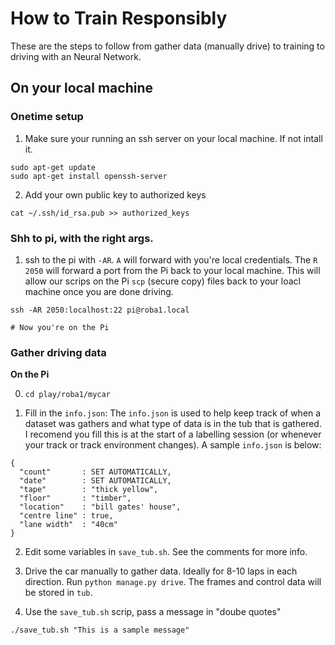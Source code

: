 # How to Train Responsibly

These are the steps to follow from gather data (manually drive) to training to driving with an Neural Network.

## On your local machine

### Onetime setup

1. Make sure your running an ssh server on your local machine. If not intall it.

```
sudo apt-get update
sudo apt-get install openssh-server
```

2. Add your own public key to authorized keys

```
cat ~/.ssh/id_rsa.pub >> authorized_keys
```

### Shh to pi, with the right args.

1. ssh to the pi with `-AR`. `A` will forward with you're local credentials. The
`R 2050` will forward a port from the Pi back to your local machine. This will allow
our scrips on the Pi `scp` (secure copy) files back to your loacl machine once you
are done driving.

```
ssh -AR 2050:localhost:22 pi@roba1.local

# Now you're on the Pi
```

### Gather driving data

**On the Pi**

0. `cd play/roba1/mycar`

1. Fill in the `info.json`: The `info.json` is used to help keep track of when a dataset was gathers and what type of data is in the tub that is gathered. I recomend you fill this is at the start of a labelling session (or whenever your track or track  environment changes). A sample `info.json` is below:

```
{
  "count"       : SET AUTOMATICALLY,
  "date"        : SET AUTOMATICALLY,
  "tape"        : "thick yellow",
  "floor"       : "timber",
  "location"    : "bill gates' house",
  "centre line" : true,
  "lane width"  : "40cm"
}
```

2. Edit some variables in `save_tub.sh`. See the comments for more info.

3. Drive the car manually to gather data. Ideally for 8-10 laps in each
   direction. Run `python manage.py drive`. The frames and control data
   will be stored in `tub`.

4. Use the `save_tub.sh` scrip, pass a message in "doube quotes"
```
./save_tub.sh "This is a sample message"
```
